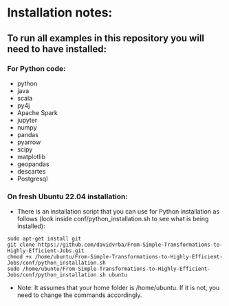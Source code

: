 # Installation notes:

## To run all examples in this repository you will need to have installed:

### For Python code:
* python
* java
* scala
* py4j
* Apache Spark
* jupyter
* numpy
* pandas
* pyarrow
* scipy
* matplotlib
* geopandas
* descartes
* Postgresql

### On fresh Ubuntu 22.04 installation:
* There is an installation script that you can use for Python installation as follows (look inside conf/python_installation.sh to see what is being installed):
```
sudo apt-get install git
git clone https://github.com/davidvrba/From-Simple-Transformations-to-Highly-Efficient-Jobs.git
chmod +x /home/ubuntu/From-Simple-Transformations-to-Highly-Efficient-Jobs/conf/python_installation.sh
sudo /home/ubuntu/From-Simple-Transformations-to-Highly-Efficient-Jobs/conf/python_installation.sh ubuntu
```
* Note: It assumes that your home folder is /home/ubuntu. If it is not, you need to change the commands accordingly.
